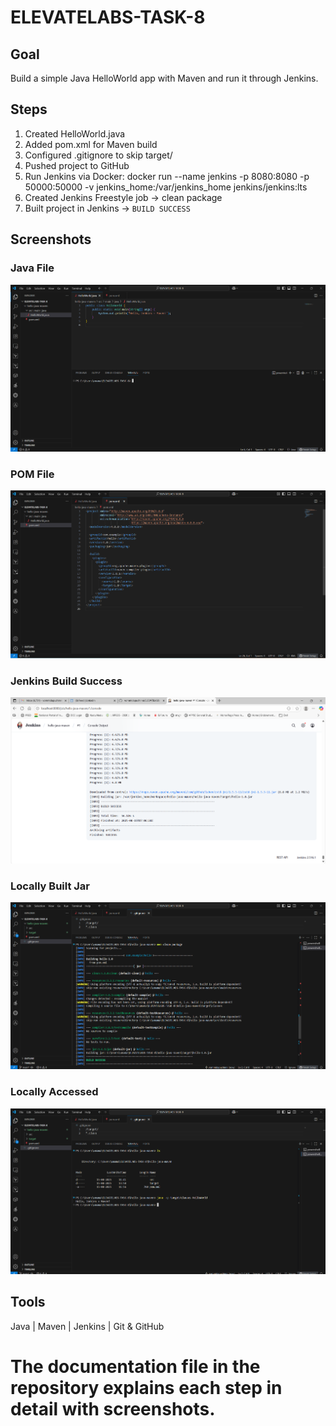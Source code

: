 # ELEVATELABS-TASK-8

## Goal
Build a simple Java HelloWorld app with Maven and run it through Jenkins.

## Steps
1. Created HelloWorld.java  
2. Added pom.xml for Maven build  
3. Configured .gitignore to skip target/
4. Pushed project to GitHub 
5. Run Jenkins via Docker: docker run --name jenkins -p 8080:8080 -p 50000:50000 -v jenkins_home:/var/jenkins_home jenkins/jenkins:lts 
6. Created Jenkins Freestyle job → clean package  
7. Built project in Jenkins → `BUILD SUCCESS`

## Screenshots

### Java File
![JAVA file](screenshots/JAVAfile.png)

### POM File  
![POM file](screenshots/POMfile.png)

### Jenkins Build Success
![Jenkins Build Success](screenshots/jenkinsconsole.png)

### Locally Built Jar 
![Locally Build](screenshots/locallybuild.png)

### Locally Accessed  
![Locally Accessed](screenshots/locallyaccessed.png)

## Tools
Java | Maven | Jenkins | Git & GitHub

# The documentation file in the repository explains each step in detail with screenshots.

